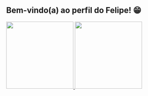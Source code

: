 ## Bem-vindo(a) ao perfil do Felipe! 😁

 <div>
   <a href="https://github.com/Emerson-Felipe">
   <img height="180em" src="https://github-readme-stats.vercel.app/api?username=Emerson-Felipe&show_icons=true&theme=transparent&include_all_commits=true&count_private=true"/>
   <img height="180em" src="https://github-readme-stats.vercel.app/api/top-langs/?username=Emerson-Felipe&layout=compact&langs_count=6&theme=transparent"/>
